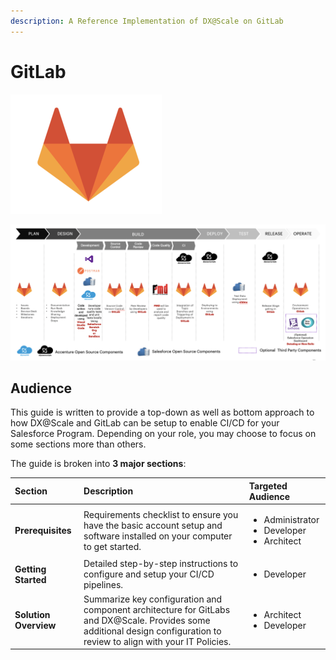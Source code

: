 ```yaml
---
description: A Reference Implementation of DX@Scale on GitLab
---
```


# GitLab

![](../../../.gitbook/assets/image%20%2816%29.png)

![A Reference Implementation of DX@Scale on GitLab](../../../.gitbook/assets/image%20%286%29.png)

## Audience

This guide is written to provide a top-down as well as bottom approach to how DX@Scale and GitLab can be setup to enable CI/CD for your Salesforce Program. Depending on your role, you may choose to focus on some sections more than others.

The guide is broken into **3 major sections**:

<table>
  <thead>
    <tr>
      <th style="text-align:left">Section</th>
      <th style="text-align:left">Description</th>
      <th style="text-align:left">Targeted Audience</th>
    </tr>
  </thead>
  <tbody>
    <tr>
      <td style="text-align:left"><b>Prerequisites</b>
      </td>
      <td style="text-align:left">Requirements checklist to ensure you have the basic account setup and
        software installed on your computer to get started.</td>
      <td style="text-align:left">
        <ul>
          <li>Administrator</li>
          <li>Developer</li>
          <li>Architect</li>
        </ul>
      </td>
    </tr>
    <tr>
      <td style="text-align:left"><b>Getting Started</b>
      </td>
      <td style="text-align:left">Detailed step-by-step instructions to configure and setup your CI/CD pipelines.</td>
      <td
      style="text-align:left">
        <ul>
          <li>Developer</li>
        </ul>
        </td>
    </tr>
    <tr>
      <td style="text-align:left"><b>Solution Overview</b>
      </td>
      <td style="text-align:left">Summarize key configuration and component architecture for GitLabs and
        DX@Scale. Provides some additional design configuration to review to align
        with your IT Policies.</td>
      <td style="text-align:left">
        <ul>
          <li>Architect</li>
          <li>Developer</li>
        </ul>
      </td>
    </tr>
  </tbody>
</table>

